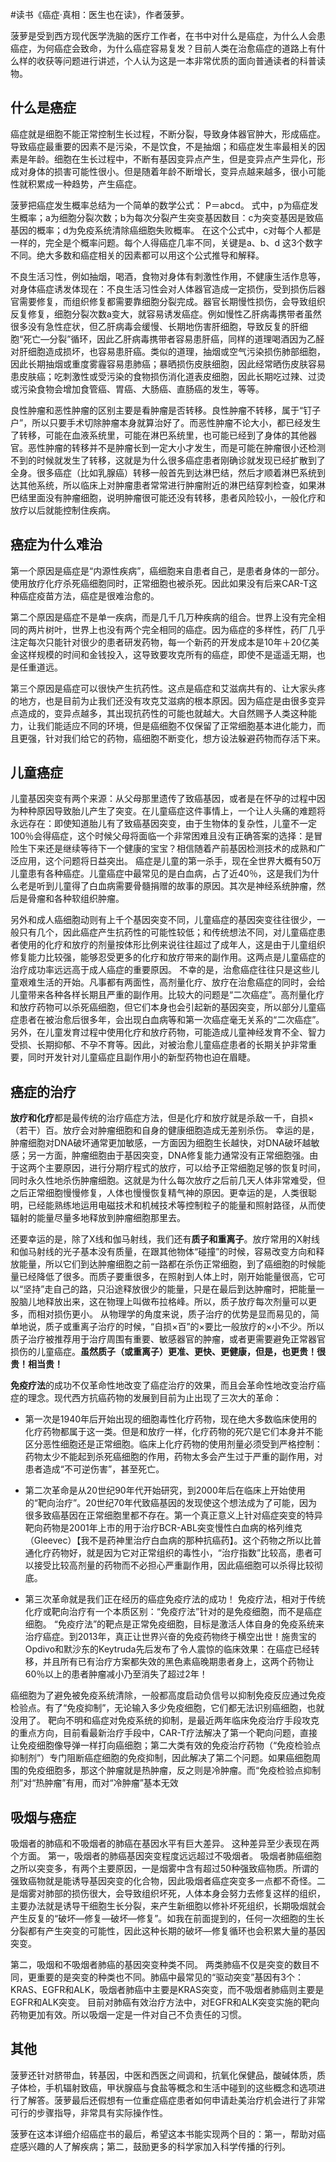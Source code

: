 #读书《癌症·真相：医生也在读》，作者菠萝。

菠萝是受到西方现代医学洗脑的医疗工作者，在书中对什么是癌症，为什么人会患癌症，为何癌症会致命，为什么癌症容易复发？目前人类在治愈癌症的道路上有什么样的收获等问题进行讲述，个人认为这是一本非常优质的面向普通读者的科普读物。

## 什么是癌症 ##

癌症就是细胞不能正常控制生长过程，不断分裂，导致身体器官肿大，形成癌症。导致癌症最重要的因素不是污染，不是饮食，不是抽烟；和癌症发生率最相关的因素是年龄。细胞在生长过程中，不断有基因变异点产生，但是变异点产生异化，形成对身体的损害可能性很小。但是随着年龄不断增长，变异点越来越多，很小可能性就积累成一种趋势，产生癌症。

菠萝把癌症发生概率总结为一个简单的数学公式： P＝abcd。 式中，p为癌症发生概率；a为细胞分裂次数；b为每次分裂产生突变基因数目：c为突变基因是致癌基因的概率；d为免疫系统清除癌细胞失败概率。 在这个公式中，c对每个人都是一样的，完全是个概率问题。每个人得癌症几率不同，关键是a、b、d 这3个数字不同。绝大多数和癌症相关的因素都可以用这个公式推导和解释。

不良生活习性，例如抽烟，喝酒，食物对身体有刺激性作用，不健康生活作息等，对身体癌症诱发体现在：不良生活习性会对人体器官造成一定损伤，受到损伤后器官需要修复，而组织修复都需要靠细胞分裂完成。器官长期慢性损伤，会导致组织反复修复，细胞分裂次数a变大，就容易诱发癌症。例如慢性乙肝病毒携带者虽然很多没有急性症状，但乙肝病毒会缓慢、长期地伤害肝细胞，导致反复的肝细胞“死亡—分裂”循环，因此乙肝病毒携带者容易患肝癌，同样的道理喝酒因为乙醛对肝细胞造成损坏，也容易患肝癌。类似的道理，抽烟或空气污染损伤肺部细胞，因此长期抽烟或重度雾霾容易患肺癌；暴晒损伤皮肤细胞，因此经常晒伤皮肤容易患皮肤癌；吃刺激性或受污染的食物损伤消化道表皮细胞，因此长期吃过辣、过烫或污染食物会增加食管癌、胃癌、大肠癌、直肠癌的发生，等等。

良性肿瘤和恶性肿瘤的区别主要是看肿瘤是否转移。良性肿瘤不转移，属于“钉子户”，所以只要手术切除肿瘤本身就算治好了。而恶性肿瘤不论大小，都已经发生了转移，可能在血液系统里，可能在淋巴系统里，也可能已经到了身体的其他器官。恶性肿瘤的转移并不是肿瘤长到一定大小才发生，而是可能在肿瘤很小还检测不到的时候就发生了转移，这就是为什么很多癌症患者刚确诊就发现已经扩散到了全身。很多癌症（比如乳腺癌）转移一般首先到达淋巴结，然后才顺着淋巴系统到达其他系统，所以临床上对肿瘤患者常常进行肿瘤附近的淋巴结穿刺检查，如果淋巴结里面没有肿瘤细胞，说明肿瘤很可能还没有转移，患者风险较小，一般化疗和放疗以后就能控制住疾病。

## 癌症为什么难治 ##

第一个原因是癌症是“内源性疾病”，癌细胞来自患者自己，是患者身体的一部分。使用放疗化疗杀死癌细胞同时，正常细胞也被杀死。因此如果没有后来CAR-T这种癌症疫苗方法，癌症是很难治愈的。

第二个原因是癌症不是单一疾病，而是几千几万种疾病的组合。世界上没有完全相同的两片树叶，世界上也没有两个完全相同的癌症。因为癌症的多样性，药厂几乎注定每次只能针对很少的患者研发药物，每一个新药的开发成本是10年＋20亿美金这样规模的时间和金钱投入，这导致要攻克所有的癌症，即使不是遥遥无期，也是任重道远。

第三个原因是癌症可以很快产生抗药性。这点是癌症和艾滋病共有的、让大家头疼的地方，也是目前为止我们还没有攻克艾滋病的根本原因。因为癌症是由很多变异点造成的，变异点越多，其出现抗药性的可能也就越大。大自然赐予人类这种能力，让我们能适应不同的环境，但是癌细胞不仅保留了正常细胞基本进化能力，而且更强，针对我们给它的药物，癌细胞不断变化，想方设法躲避药物而存活下来。

## 儿童癌症 ##

儿童基因突变有两个来源：从父母那里遗传了致癌基因，或者是在怀孕的过程中因为种种原因导致胎儿产生了突变。在儿童癌症这件事情上，一个让人头痛的难题将永远存在：即使知道胎儿有了致癌基因突变，由于生物体的复杂性，儿童不一定100％会得癌症，这个时候父母将面临一个非常困难且没有正确答案的选择：是冒险生下来还是继续等待下一个健康的宝宝？相信随着产前基因检测技术的成熟和广泛应用，这个问题将日益突出。 癌症是儿童的第一杀手，现在全世界大概有50万儿童患有各种癌症。儿童癌症中最常见的是白血病，占了近40％，这是我们为什么老是听到儿童得了白血病需要骨髓捐赠的故事的原因。其次是神经系统肿瘤，然后是骨瘤和各种软组织肿瘤。

另外和成人癌细胞动则有上千个基因突变不同，儿童癌症的基因突变往往很少，一般只有几个，因此癌症产生抗药性的可能性较低；和传统想法不同，对儿童癌症患者使用的化疗和放疗的剂量按体形比例来说往往超过了成年人，这是由于儿童组织修复能力比较强，能够忍受更多的化疗和放疗带来的副作用。这两点是儿童癌症的治疗成功率远远高于成人癌症的重要原因。 不幸的是，治愈癌症往往只是这些儿童艰难生活的开始。凡事都有两面性，高剂量化疗、放疗在治愈癌症的同时，会给儿童带来各种各样长期且严重的副作用。比较大的问题是“二次癌症”。高剂量化疗和放疗药物可以杀死癌细胞，但它们本身也会引起新的基因突变，所以部分儿童癌症患者在被治愈后很多年，会出现白血病等和第一次癌症毫无关系的“二次癌症”。另外，在儿童发育过程中使用化疗和放疗药物，可能造成儿童神经发育不全、智力受损、长期抑郁、不孕不育等。因此，对被治愈儿童癌症患者的长期关护非常重要，同时开发针对儿童癌症且副作用小的新型药物也迫在眉睫。

## 癌症的治疗 ##

**放疗和化疗**都是最传统的治疗癌症方法，但是化疗和放疗就是杀敌一千，自损×（若干）百。放疗会对肿瘤细胞和自身的健康细胞造成无差别杀伤。 幸运的是，肿瘤细胞对DNA破坏通常更加敏感，一方面因为细胞生长越快，对DNA破坏越敏感；另一方面，肿瘤细胞由于基因突变，DNA修复能力通常没有正常细胞强。由于这两个主要原因，进行分期疗程式的放疗，可以给予正常细胞足够的恢复时间，同时永久性地杀伤肿瘤细胞。这就是为什么每次放疗之后前几天人体非常难受，但之后正常细胞慢慢修复，人体也慢慢恢复精气神的原因。更幸运的是，人类很聪明，已经能熟练地运用电磁技术和机械技术等控制粒子的能量和照射路径，从而使辐射的能量尽量多地释放到肿瘤细胞那里去。

还要幸运的是，除了X线和伽马射线，我们还有**质子和重离子**。放疗常用的X射线和伽马射线的光子基本没有质量，在跟其他物体“碰撞”的时候，容易改变方向和释放能量，所以它们到达肿瘤细胞之前一路都在杀伤正常细胞，到了癌细胞的时候能量已经降低了很多。而质子要重很多，在照射到人体上时，刚开始能量很高，它可以“坚持”走自己的路，只沿途释放很少的能量，只是在最后到达肿瘤时，把能量一股脑儿地释放出来，这在物理上叫做布拉格峰。所以，质子放疗每次剂量可以更多，而相对损伤更小。 从物理学的角度来说，质子治疗的优势是显而易见的，简单地说，质子或重离子治疗的时候，“自损×百”的×要比一般放疗的×小不少。所以质子治疗被推荐用于治疗周围有重要、敏感器官的肿瘤，或者更需要避免正常器官损伤的儿童癌症。**虽然质子（或重离子）更准、更快、更健康，但是，也更贵！很贵！相当贵！**

**免疫疗法**的成功不仅革命性地改变了癌症治疗的效果，而且会革命性地改变治疗癌症的理念。现代西方抗癌药物的发展到目前为止出现了三次大的革命： 

 - 第一次是1940年后开始出现的细胞毒性化疗药物，现在绝大多数临床使用的化疗药物都属于这一类。但是和放疗一样，化疗药物的死穴是它们本身并不能区分恶性细胞还是正常细胞。临床上化疗药物的使用剂量必须受到严格控制：药物太少不能起到杀死癌细胞的作用，药物太多会产生过于严重的副作用，对患者造成“不可逆伤害”，甚至死亡。

 - 第二次革命是从20世纪90年代开始研究，到2000年后在临床上开始使用的“靶向治疗”。20世纪70年代致癌基因的发现使这个想法成为了可能，因为很多致癌基因在正常细胞里都不存在。第一个真正意义上针对癌症突变的特异靶向药物是2001年上市的用于治疗BCR-ABL突变慢性白血病的格列维克（Gleevec）【我不是药神里治疗白血病的那种抗癌药】。这个药物之所以比普通化疗药物好，就是因为它对正常组织的毒性小，“治疗指数”比较高，患者可以接受比较高剂量的药物而不必担心严重副作用，因此癌细胞可以杀得比较彻底。

 - 第三次革命就是我们正在经历的癌症免疫疗法的成功！ 免疫疗法，相对于传统化疗或靶向治疗有一个本质区别：“免疫疗法”针对的是免疫细胞，而不是癌症细胞。 “免疫疗法”的靶点是正常免疫细胞，目标是激活人体自身的免疫系统来治疗癌症。到2013年，真正让世界兴奋的免疫药物终于横空出世！施贵宝的Opdivo和默沙东的Keytruda先后发布了令人震惊的临床效果：在癌症已经转移，并且所有已有治疗方案都失效的黑色素癌晚期患者身上，这两个药物让60％以上的患者肿瘤减小乃至消失了超过2年！

 癌细胞为了避免被免疫系统清除，一般都高度启动负信号以抑制免疫反应通过免疫检验点。有了“免疫抑制”，无论输入多少免疫细胞，它们都无法识别癌细胞，也就没用了。 靶向不明和癌症对免疫系统的抑制，是最近两年临床免疫治疗手段攻克的重点方向，目前看最新治疗手段中，CAR-T疗法解决了第一个靶向问题，直接让免疫细胞像导弹一样打向癌细胞；第二大类有效的免疫治疗药物（“免疫检验点抑制剂”）专门阻断癌症细胞的免疫抑制，因此解决了第二个问题。如果癌细胞周围的免疫细胞多，那这个肿瘤就是热肿瘤，反之则是冷肿瘤。而“免疫检验点抑制剂”对“热肿瘤”有用，而对“冷肿瘤”基本无效

## 吸烟与癌症 ##

吸烟者的肺癌和不吸烟者的肺癌在基因水平有巨大差异。 这种差异至少表现在两个方面。 第一，吸烟者的肺癌基因突变程度远远超过不吸烟者。 吸烟者肺癌细胞之所以突变多，有两个主要原因，一是烟雾中含有超过50种强致癌物质。所谓的强致癌物就是能诱导基因突变的化合物，因此吸烟者癌症突变多一点都不奇怪。二是烟雾对肺部的损伤很大，会导致组织坏死，人体本身会努力去修复这样的组织，主要办法就是诱导干细胞生长分裂，来产生新细胞以修补坏死组织，长期吸烟就会产生反复的“破坏—修复—破坏—修复”。如我在前面提到的，任何一次细胞的生长分裂都有产生突变的可能性，因此这种长期的破坏—修复循环也会积累大量的基因突变。

第二，吸烟和不吸烟者肺癌的基因突变种类不同。 两类肺癌不仅是突变的数目不同，更重要的是突变的种类也不同。肺癌中最常见的“驱动突变”基因有3个：KRAS、EGFR和ALK，吸烟者肺癌中主要是KRAS突变，而不吸烟者肺癌则主要是EGFR和ALK突变。 目前对肺癌有效治疗方法中，对EGFR和ALK突变实施的靶向药物更加有效。所以吸烟一定是一件对自己不负责任的习惯。

## 其他 ##

菠萝还针对脐带血，转基因，中医和西医之间调和，抗氧化保健品，酸碱体质，质子体检，手机辐射致癌，甲状腺癌与食盐等概念和生活中碰到的这些概念和选项进行了解答。菠萝最后还假想有一位重症癌症患者如何申请赴美治疗机会进行了非常可行的步骤指导，非常具有实际操作性。

菠萝在这本详细介绍癌症书的最后，希望这本书能实现两个目的：第一，帮助对癌症感兴趣的人了解疾病；第二，鼓励更多的科学家加入科学传播的行列。


